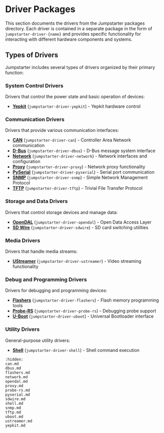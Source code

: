# Driver Packages

This section documents the drivers from the Jumpstarter packages directory. Each driver is contained in a separate package in the form of `jumpstarter-driver-{name}` and provides specific functionality for interacting with different hardware components and systems.

## Types of Drivers

Jumpstarter includes several types of drivers organized by their primary function:

### System Control Drivers
Drivers that control the power state and basic operation of devices:

* **[Yepkit](/api-reference/drivers/yepkit.md)** (`jumpstarter-driver-yepkit`) - Yepkit hardware control

### Communication Drivers
Drivers that provide various communication interfaces:

* **[CAN](/api-reference/drivers/can.md)** (`jumpstarter-driver-can`) - Controller Area Network communication
* **[D-Bus](/api-reference/drivers/dbus.md)** (`jumpstarter-driver-dbus`) - D-Bus message system interface
* **[Network](/api-reference/drivers/network.md)** (`jumpstarter-driver-network`) - Network interfaces and configuration
* **[Proxy](/api-reference/drivers/proxy.md)** (`jumpstarter-driver-proxy`) - Network proxy functionality
* **[PySerial](/api-reference/drivers/pyserial.md)** (`jumpstarter-driver-pyserial`) - Serial port communication
* **[SNMP](/api-reference/drivers/snmp.md)** (`jumpstarter-driver-snmp`) - Simple Network Management Protocol
* **[TFTP](/api-reference/drivers/tftp.md)** (`jumpstarter-driver-tftp`) - Trivial File Transfer Protocol

### Storage and Data Drivers
Drivers that control storage devices and manage data:

* **[OpenDAL](/api-reference/drivers/opendal.md)** (`jumpstarter-driver-opendal`) - Open Data Access Layer
* **[SD Wire](/api-reference/drivers/sdwire.md)** (`jumpstarter-driver-sdwire`) - SD card switching utilities

### Media Drivers
Drivers that handle media streams:

* **[UStreamer](/api-reference/drivers/ustreamer.md)** (`jumpstarter-driver-ustreamer`) - Video streaming functionality

### Debug and Programming Drivers
Drivers for debugging and programming devices:

* **[Flashers](/api-reference/drivers/flashers.md)** (`jumpstarter-driver-flashers`) - Flash memory programming tools
* **[Probe-RS](/api-reference/drivers/probe-rs.md)** (`jumpstarter-driver-probe-rs`) - Debugging probe support
* **[U-Boot](/api-reference/drivers/uboot.md)** (`jumpstarter-driver-uboot`) - Universal Bootloader interface

### Utility Drivers
General-purpose utility drivers:

* **[Shell](/api-reference/drivers/shell.md)** (`jumpstarter-driver-shell`) - Shell command execution

```{toctree}
:hidden:
can.md
dbus.md
flashers.md
network.md
opendal.md
proxy.md
probe-rs.md
pyserial.md
sdwire.md
shell.md
snmp.md
tftp.md
uboot.md
ustreamer.md
yepkit.md
```
